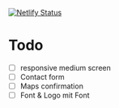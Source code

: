 [![Netlify Status](https://api.netlify.com/api/v1/badges/56bffe64-8011-4543-8dd1-838a85377af9/deploy-status)](https://app.netlify.com/sites/musing-saha-b29390/deploys)

# Todo

-   [ ] responsive medium screen
-   [ ] Contact form
-   [ ] Maps confirmation
-   [ ] Font & Logo mit Font
